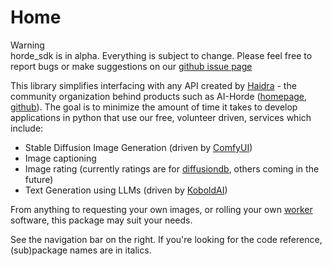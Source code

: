 # Home

<div class="warning" markdown="1">
<div class="title" markdown="1">
Warning
</div>
horde_sdk is in alpha. Everything is subject to change. Please feel free to report bugs or make suggestions on our <a href="(https://https//github.com/Haidra-Org/horde-sdk">github issue page</a>
</div>

This library simplifies interfacing with any API created by [Haidra](https://github.com/Haidra-Org) - the community organization
behind products such as AI-Horde ([homepage](https://aihorde.net/), [github](https://github.com/db0/AI-Horde)).
The goal is to minimize the amount of time it takes to develop applications in python that use our free, volunteer driven, services which include:

- Stable Diffusion Image Generation (driven by [ComfyUI](https://github.com/comfyanonymous/ComfyUI))
- Image captioning
- Image rating (currently ratings are for [diffusiondb](https://poloclub.github.io/diffusiondb/), others coming in the future)
- Text Generation using LLMs (driven by [KoboldAI](https://github.com/KoboldAI/KoboldAI-Client))

From anything to requesting your own images, or rolling your own [worker](https://github.com/Haidra-Org/AI-Horde-Worker) software, this package may suit your needs.

See the navigation bar on the right. If you're looking for the code reference, (sub)package names are in italics.
